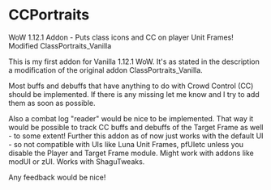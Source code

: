 # CCPortraits
WoW 1.12.1 Addon - Puts class icons and CC on player Unit Frames! Modified ClassPortraits_Vanilla

This is my first addon for Vanilla 1.12.1 WoW. It's as stated in the description a modification of the original addon ClassPortraits_Vanilla.

Most buffs and debuffs that have anything to do with Crowd Control (CC) should be implemented. If there is any missing let me know and I try to add them as soon as possible.

Also a combat log "reader" would be nice to be implemented. That way it would be possible to track CC buffs and debuffs of the Target Frame as well - to some extent!
Further this addon as of now just works with the default UI - so not compatible with UIs like Luna Unit Frames, pfUIetc unless you disable the Player and Target Frame module.
Might work with addons like modUI or zUI.
Works with ShaguTweaks.

Any feedback would be nice!
